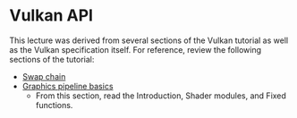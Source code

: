 # Vulkan API

This lecture was derived from several sections of the Vulkan tutorial as well as
the Vulkan specification itself. For reference, review the following sections of
the tutorial:

* [Swap chain](https://vulkan-tutorial.com/Drawing_a_triangle/Presentation/Swap_chain)
* [Graphics pipeline basics](https://vulkan-tutorial.com/Drawing_a_triangle/Graphics_pipeline_basics/Introduction)
    * From this section, read the Introduction, Shader modules, and Fixed
      functions.
